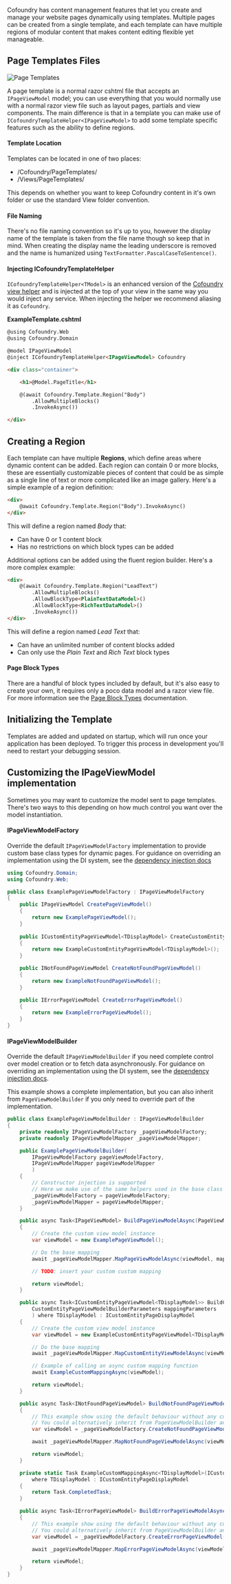 Cofoundry has content management features that let you create and manage your website pages dynamically using templates. Multiple pages can be created from a single template, and each template can have multiple regions of modular content that makes content editing flexible yet manageable.

## Page Templates Files

![Page Templates](images/page-templates.png)

A page template is a normal razor cshtml file that accepts an `IPageViewModel` model; you can use everything that you would normally use with a normal razor view file such as layout pages, partials and view components. The main difference is that in a template you can make use of `ICofoundryTemplateHelper<IPageViewModel>` to add some template specific features such as the ability to define regions.

#### Template Location

Templates can be located in one of two places:

- /Cofoundry/PageTemplates/
- /Views/PageTemplates/

This depends on whether you want to keep Cofoundry content in it's own folder or use the standard View folder convention.

#### File Naming

There's no file naming convention so it's up to you, however the display name of the template is taken from the file name though so keep that in mind. When creating the display name the leading underscore is removed and the name is humanized using `TextFormatter.PascalCaseToSentence()`.

#### Injecting ICofoundryTemplateHelper

`ICofoundryTemplateHelper<TModel>` is an enhanced version of the [Cofoundry view helper](Cofoundry-View-Helper) and is injected at the top of your view in the same way you would inject any service. When injecting the helper we recommend aliasing it as `Cofoundry`.

**ExampleTemplate.cshtml**
```html
@using Cofoundry.Web
@using Cofoundry.Domain

@model IPageViewModel
@inject ICofoundryTemplateHelper<IPageViewModel> Cofoundry

<div class="container">

    <h1>@Model.PageTitle</h1>

    @(await Cofoundry.Template.Region("Body")
        .AllowMultipleBlocks()
        .InvokeAsync())

</div>

```

## Creating a Region

Each template can have multiple **Regions**, which define areas where dynamic content can be added. Each region can contain 0 or more blocks, these are essentially customizable pieces of content that could be as simple as a single line of text or more complicated like an image gallery. Here's a simple example of a region definition:

```html
<div>
    @await Cofoundry.Template.Region("Body").InvokeAsync()
</div>
```

This will define a region named *Body* that:

- Can have 0 or 1 content block
- Has no restrictions on which block types can be added
 
Additional options can be added using the fluent region builder. Here's a more complex example:

```html
<div>
    @(await Cofoundry.Template.Region("LeadText")
        .AllowMultipleBlocks()
        .AllowBlockType<PlainTextDataModel>()
        .AllowBlockType<RichTextDataModel>()
        .InvokeAsync())
</div>
```
This will define a region named *Lead Text* that:

- Can have an unlimited number of content blocks added
- Can only use the *Plain Text* and *Rich Text* block types

#### Page Block Types

There are a handful of block types included by default, but it's also easy to create your own, it requires only a poco data model and a razor view file. For more information see the [Page Block Types](Page-Block-Types) documentation.

## Initializing the Template

Templates are added and updated on startup, which will run once your application has been deployed. To trigger this process in development you'll need to restart your debugging session.

## Customizing the IPageViewModel implementation

Sometimes you may want to customize the model sent to page templates. There's two ways to this depending on how much control you want over the model instantiation.

#### IPageViewModelFactory

Override the default `IPageViewModelFactory` implementation to provide custom base class types for dynamic pages. For guidance on overriding an implementation using the DI system, see the [dependency injection docs](/framework/dependency-injection#overriding-registrations)

```csharp
using Cofoundry.Domain;
using Cofoundry.Web;

public class ExamplePageViewModelFactory : IPageViewModelFactory
{
    public IPageViewModel CreatePageViewModel()
    {
        return new ExamplePageViewModel();
    }
    
    public ICustomEntityPageViewModel<TDisplayModel> CreateCustomEntityPageViewModel<TDisplayModel>() where TDisplayModel : ICustomEntityPageDisplayModel
    {
        return new ExampleCustomEntityPageViewModel<TDisplayModel>();
    }

    public INotFoundPageViewModel CreateNotFoundPageViewModel()
    {
        return new ExampleNotFoundPageViewModel();
    }

    public IErrorPageViewModel CreateErrorPageViewModel()
    {
        return new ExampleErrorPageViewModel();
    }
}
```

#### IPageViewModelBuilder

Override the default `IPageViewModelBuilder` if you need complete control over model creation or to fetch data asynchronously. For guidance on overriding an implementation using the DI system, see the [dependency injection docs](/framework/dependency-injection#overriding-registrations).

This example shows a complete implementation, but you can also inherit from `PageViewModelBuilder` if you only need to override part of the implementation.

```csharp
public class ExamplePageViewModelBuilder : IPageViewModelBuilder
{
    private readonly IPageViewModelFactory _pageViewModelFactory;
    private readonly IPageViewModelMapper _pageViewModelMapper;

    public ExamplePageViewModelBuilder(
        IPageViewModelFactory pageViewModelFactory,
        IPageViewModelMapper pageViewModelMapper
        )
    {
        // Constructor injection is supported
        // Here we make use of the same helpers used in the base class
        _pageViewModelFactory = pageViewModelFactory;
        _pageViewModelMapper = pageViewModelMapper;
    }

    public async Task<IPageViewModel> BuildPageViewModelAsync(PageViewModelBuilderParameters mappingParameters)
    {
        // Create the custom view model instance
        var viewModel = new ExamplePageViewModel();

        // Do the base mapping
        await _pageViewModelMapper.MapPageViewModelAsync(viewModel, mappingParameters);

        // TODO: insert your custom custom mapping

        return viewModel;
    }

    public async Task<ICustomEntityPageViewModel<TDisplayModel>> BuildCustomEntityPageViewModelAsync<TDisplayModel>(
        CustomEntityPageViewModelBuilderParameters mappingParameters
        ) where TDisplayModel : ICustomEntityPageDisplayModel
    {
        // Create the custom view model instance
        var viewModel = new ExampleCustomEntityPageViewModel<TDisplayModel>();

        // Do the base mapping
        await _pageViewModelMapper.MapCustomEntityViewModelAsync(viewModel, mappingParameters);

        // Example of calling an async custom mapping function
        await ExampleCustomMappingAsync(viewModel);

        return viewModel;
    }

    public async Task<INotFoundPageViewModel> BuildNotFoundPageViewModelAsync(NotFoundPageViewModelBuilderParameters mappingParameters)
    {
        // This example show using the default behaviour without any customization
        // You could alternatively inherit from PageViewModelBuilder and use the base implementation
        var viewModel = _pageViewModelFactory.CreateNotFoundPageViewModel();

        await _pageViewModelMapper.MapNotFoundPageViewModelAsync(viewModel, mappingParameters);

        return viewModel;
    }

    private static Task ExampleCustomMappingAsync<TDisplayModel>(ICustomEntityPageViewModel<TDisplayModel> model)
        where TDisplayModel : ICustomEntityPageDisplayModel
    {
        return Task.CompletedTask;
    }

    public async Task<IErrorPageViewModel> BuildErrorPageViewModelAsync(ErrorPageViewModelBuilderParameters mappingParameters)
    {
        // This example show using the default behaviour without any customization
        // You could alternatively inherit from PageViewModelBuilder and use the base implementation
        var viewModel = _pageViewModelFactory.CreateErrorPageViewModel();

        await _pageViewModelMapper.MapErrorPageViewModelAsync(viewModel, mappingParameters);

        return viewModel;
    }
}
```
